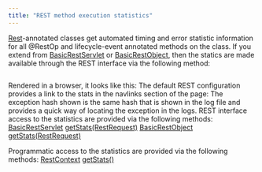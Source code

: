 ```yaml
---
title: "REST method execution statistics"
---
```


[Rest](../apidocs/org/apache/juneau/rest/annotation/Rest.html)-annotated classes get automated timing and error statistic information for all @RestOp and lifecycle-event annotated methods on the class.
If you extend from [BasicRestServlet](../apidocs/org/apache/juneau/rest/servlet/BasicRestServlet.html) or [BasicRestObject](../apidocs/org/apache/juneau/rest/servlet/BasicRestObject.html), then the statics are made available through the REST interface via the following method:

```java

```
Rendered in a browser, it looks like this: The default REST configuration provides a link to the stats in the navlinks section of the page: The exception hash shown is the same hash that is shown in the log file and provides a quick way of locating the exception in the logs.
REST interface access to the statistics are provided via the following methods:
<tree>
<node-0><java-class>[BasicRestServlet](../apidocs/org/apache/juneau/rest/servlet/BasicRestServlet.html)</java-class></node-0>
<node-1><java-method>[getStats(RestRequest)](../apidocs/org/apache/juneau/rest/servlet/BasicRestServlet.html#getStats(RestRequest))</java-method></node-1>
<node-0><java-class>[BasicRestObject](../apidocs/org/apache/juneau/rest/servlet/BasicRestObject.html)</java-class></node-0>
<node-1><java-method>[getStats(RestRequest)](../apidocs/org/apache/juneau/rest/servlet/BasicRestObject.html#getStats(RestRequest))</java-method></node-1>
</tree>

Programmatic access to the statistics are provided via the following methods:
<tree>
<node-0><java-class>[RestContext](../apidocs/org/apache/juneau/rest/RestContext.html)</java-class></node-0>
<node-1><java-method>[getStats()](../apidocs/org/apache/juneau/rest/RestContext.html#getStats())</java-method></node-1>
</tree>
